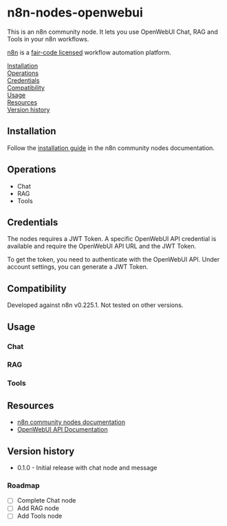 # n8n-nodes-openwebui

This is an n8n community node. It lets you use OpenWebUI Chat, RAG and Tools in your n8n workflows.

[n8n](https://n8n.io/) is a [fair-code licensed](https://docs.n8n.io/reference/license/) workflow automation platform.

[Installation](#installation)  
[Operations](#operations)  
[Credentials](#credentials) <!-- delete if no auth needed -->  
[Compatibility](#compatibility)  
[Usage](#usage) <!-- delete if not using this section -->  
[Resources](#resources)  
[Version history](#version-history) <!-- delete if not using this section -->

## Installation

Follow the [installation guide](https://docs.n8n.io/integrations/community-nodes/installation/) in the n8n community nodes documentation.

## Operations

- Chat
- RAG
- Tools

## Credentials

The nodes requires a JWT Token. A specific OpenWebUI API credential is available and require the OpenWebUI API URL and the JWT Token.

To get the token, you need to authenticate with the OpenWebUI API. Under account settings, you can generate a JWT Token.

## Compatibility

Developed against n8n v0.225.1. Not tested on other versions.

## Usage

### Chat

### RAG

### Tools

## Resources

- [n8n community nodes documentation](https://docs.n8n.io/integrations/community-nodes/)
- [OpenWebUI API Documentation](https://docs.openwebui.com/api/introduction)

## Version history

- 0.1.0 - Initial release with chat node and message

### Roadmap

- [ ] Complete Chat node
- [ ] Add RAG node
- [ ] Add Tools node
